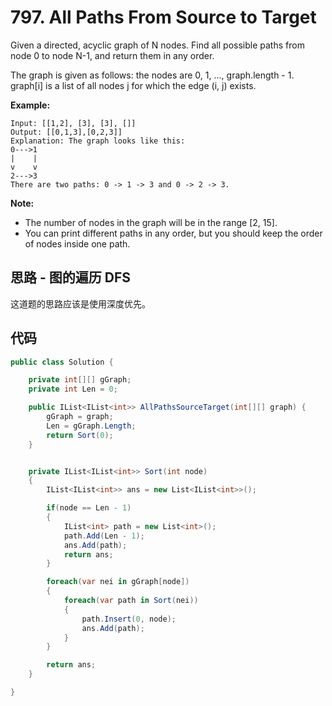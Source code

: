 # 797. All Paths From Source to Target

Given a directed, acyclic graph of N nodes.  Find all possible paths from node 0 to node N-1, and return them in any order.

The graph is given as follows:  the nodes are 0, 1, ..., graph.length - 1.  graph[i] is a list of all nodes j for which the edge (i, j) exists.

**Example:**

```text
Input: [[1,2], [3], [3], []]
Output: [[0,1,3],[0,2,3]]
Explanation: The graph looks like this:
0--->1
|    |
v    v
2--->3
There are two paths: 0 -> 1 -> 3 and 0 -> 2 -> 3.
```

**Note:**

* The number of nodes in the graph will be in the range [2, 15].
* You can print different paths in any order, but you should keep the order of nodes inside one path.

## 思路 - 图的遍历 DFS

这道题的思路应该是使用深度优先。

## 代码

```csharp
public class Solution {

    private int[][] gGraph;
    private int Len = 0;

    public IList<IList<int>> AllPathsSourceTarget(int[][] graph) {
        gGraph = graph;
        Len = gGraph.Length;
        return Sort(0);
    }


    private IList<IList<int>> Sort(int node)
    {
        IList<IList<int>> ans = new List<IList<int>>();

        if(node == Len - 1)
        {
            IList<int> path = new List<int>();
            path.Add(Len - 1);
            ans.Add(path);
            return ans;
        }

        foreach(var nei in gGraph[node])
        {
            foreach(var path in Sort(nei))
            {
                path.Insert(0, node);
                ans.Add(path);
            }
        }

        return ans;
    }

}
```
